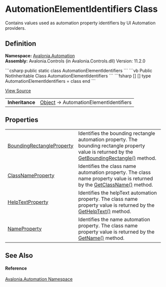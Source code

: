 # AutomationElementIdentifiers Class


Contains values used as automation property identifiers by UI Automation providers.



## Definition
**Namespace:** <a href="N_Avalonia_Automation">Avalonia.Automation</a>  
**Assembly:** Avalonia.Controls (in Avalonia.Controls.dll) Version: 11.2.0

<Tabs groupId="api-code-preview">
<TabItem value="csharp" label="C#">
```csharp
public static class AutomationElementIdentifiers
```
</TabItem>
<TabItem value="vb" label="VB">
```vb
Public NotInheritable Class AutomationElementIdentifiers
```
</TabItem>
<TabItem value="fsharp" label="F#">
```fsharp
[<AbstractClassAttribute>]
[<SealedAttribute>]
type AutomationElementIdentifiers = class end
```
</TabItem>
</Tabs>



<a href="https://github.com/AvaloniaUI/Avalonia/tree/master/src/Avalonia.Controls/Automation/AutomationElementIdentifiers.cs" title="View the source code">View Source</a>

<table>
<tr><td><strong>Inheritance</strong></td><td><a href="https://learn.microsoft.com/dotnet/api/system.object" target="_blank" rel="noopener noreferrer">Object</a>  →  AutomationElementIdentifiers</td></tr>
</table>



## Properties
<table>
<tr>
<td><a href="P_Avalonia_Automation_AutomationElementIdentifiers_BoundingRectangleProperty">BoundingRectangleProperty</a></td>
<td>Identifies the bounding rectangle automation property. The bounding rectangle property value is returned by the <a href="M_Avalonia_Automation_Peers_AutomationPeer_GetBoundingRectangle">GetBoundingRectangle()</a> method.</td>
</tr>
<tr>
<td><a href="P_Avalonia_Automation_AutomationElementIdentifiers_ClassNameProperty">ClassNameProperty</a></td>
<td>Identifies the class name automation property. The class name property value is returned by the <a href="M_Avalonia_Automation_Peers_AutomationPeer_GetClassName">GetClassName()</a> method.</td>
</tr>
<tr>
<td><a href="P_Avalonia_Automation_AutomationElementIdentifiers_HelpTextProperty">HelpTextProperty</a></td>
<td>Identifies the helpText automation property. The class name property value is returned by the <a href="M_Avalonia_Automation_Peers_AutomationPeer_GetHelpText">GetHelpText()</a> method.</td>
</tr>
<tr>
<td><a href="P_Avalonia_Automation_AutomationElementIdentifiers_NameProperty">NameProperty</a></td>
<td>Identifies the name automation property. The class name property value is returned by the <a href="M_Avalonia_Automation_Peers_AutomationPeer_GetName">GetName()</a> method.</td>
</tr>
</table>

## See Also


#### Reference
<a href="N_Avalonia_Automation">Avalonia.Automation Namespace</a>  
